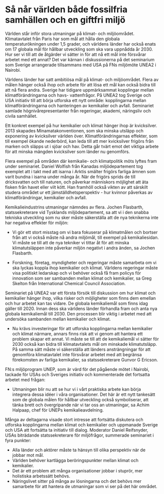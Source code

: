 # Så når världen både fossilfria samhällen och en giftfri miljö

Världen står inför stora utmaningar på klimat- och miljöområdet. Klimatavtalet från Paris har som mål att hålla den globala temperaturökningen under 1,5 grader, och världens länder har också enats om 17 globala mål för hållbar utveckling som ska vara uppnådda år 2030. Hur ser vi till att de åtgärder vi sätter in för att nå ett mål inte försvårar arbetet med ett annat? Det var kärnan i diskussionerna på det seminarium som Sverige arrangerade tillsammans med USA på FNs miljömöte UNEA2 i Nairobi.

Världens länder har satt ambitiösa mål på klimat- och miljöområdet. Flera av målen hänger också ihop och arbete för att lösa ett mål kan också bidra till att nå flera andra. Sverige har tidigare uppmärksammat kopplingar mellan klimatförändringarna och havs- vattenfrågor. På UNEA2 tog Sverige och USA initiativ till att börja utforska ett nytt område: kopplingarna mellan klimatförändringarna och hanteringen av kemikalier och avfall. Seminariet samlade högnivårepresentanter från regeringar, akademi, näringsliv och civila samhället.

Ett konkret exempel på hur kemikalier och klimat hänger ihop är kvicksilver. 2013 skapades Minamatakonventionen, som ska minska utsläpp och exponering av kvicksilver världen över. Klimatförändringarnas effekter, som till exempel ökande nederbörd, kan leda till att mer kvicksilver frigörs från marken och släpps ut i sjöar och hav. Detta går tvärt emot det viktiga arbete för att minska mängden kvicksilver som länder nu genomförs.

Flera exempel på områden där kemikalie- och klimatpolitik möts lyftes fram under seminariet. Daniel Wolfish från Kanadas miljödepartement tog exemplet att i takt med att isarna i Arktis smälter frigörs farliga ämnen som varit bundna i isarna under många år. När de frigörs sprids de till dricksvatten och till naturen, och påverkar människors möjlighet att äta fisken från havet eller vilt kött. Han framhöll också vikten av att särskilt studera området ur ett jämställdhetsperspektiv - hur kvinnor påverkas av klimatförändringar, kemikalier och avfall.

Kemikalieindustrins utmaningar nämndes av flera. Jochen Flasbarth, statssekreterare vid Tysklands miljödepartement, sa att vi i den snabba tekniska utveckling som nu sker måste säkerställa att de nya teknikerna inte har negativa effekter för miljön:

- Vi gör ett stort misstag om vi bara fokuserar på klimatmålen och bortser från att vi också måste nå andra miljömål, till exempel på kemikaliesidan. Vi måste se till att de nya tekniker vi tittar åt för att minska klimatutsläppen inte påverkar miljön negativt i andra änden, sa Jochen Flasbarth.

- Forskning, företag, myndigheter och regeringar måste
samarbeta om vi ska lyckas koppla ihop kemikalier och klimat. Världens regeringar måste visa politiskt ledarskap och vi behöver också få fram policys för innovation som ser sambanden mellan klimat och kemikalier, sa Greg Skelton från International Chemical Council Association.

Seminariet på UNEA2 var ett första försök till diskussion om hur klimat och kemikalier hänger ihop, vilka risker och möjligheter som finns dem emellan och hur arbetet kan tas vidare. De globala kemikaliemål som finns idag gäller till 2020. Innan dess ska världens länder förhandla fram och anta nya globala kemikaliemål till 2030. Den processen blir viktig i arbetet med att undersöka sambanden mellan kemikalier och klimat.

- Nu krävs investeringar för att utforska kopplingarna mellan kemikalier och klimat närmare, annars finns risk att vi genom att hantera ett problem skapar ett annat. Vi måste se till att de kemikaliemål vi sätter för 2030 också kan bidra till klimatavtalets mål om minskade klimatutsläpp. På samma sätt måste vi säkerställa att länders ansträngningar för att genomföra klimatavtalet inte försvårar arbetet med att begränsa förekomsten av farliga kemikalier, sa statssekreterare Gunvor G Ericson.

FN:s miljöprogram UNEP, som är värd för det pågående mötet i Nairobi, tackade för USAs och Sveriges initiativ och kommenterade det fortsatta arbetet med frågan:

- Utmaningen blir nu att se hur vi i vårt praktiska arbete kan börja integrera dessa idéer i våra organisationer. Det här är ett nytt tankesätt som de globala målen för hållbar utveckling också symboliserar, att tänka brett och övergripande när vi tar oss an utmaningar, sa Achim Halpaap, chef för UNEPs kemikalieavdelning.

Många av deltagarna visade stort intresse att fortsätta diskutera och utforska kopplingarna mellan klimat och kemikalier och uppmanade Sverige och USA att fortsätta ta initiativ till dialog. Moderator Daniel Reifsnyder, USAs biträdande statssekreterare för miljöfrågor, summerade seminariet i fyra punkter:

* Alla länder och aktörer måste ta hänsyn till olika perspektiv när de jobbar mot mål.
* Världen behöver kartlägga beröringspunkter mellan klimat och kemikalier.
* Det är ett problem att många organisationer jobbar i stuprör, mer holistiska arbetssätt behövs.
* Näringslivet sitter på många av lösningarna och det behövs mer samarbete för att hantera de utmaningar som vi ser på det här området.
